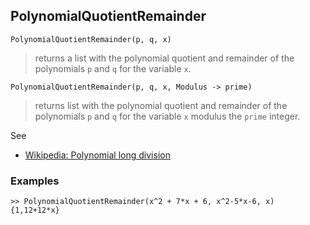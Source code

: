 ## PolynomialQuotientRemainder

```
PolynomialQuotientRemainder(p, q, x)
```

> returns a list with the polynomial quotient and remainder of the polynomials `p` and `q` for the variable `x`.

```
PolynomialQuotientRemainder(p, q, x, Modulus -> prime)
```

> returns list with the polynomial quotient and remainder of the polynomials `p` and `q` for the variable `x` modulus the `prime` integer.
 
See
* [Wikipedia: Polynomial long division](https://en.wikipedia.org/wiki/Polynomial_long_division)

### Examples

```
>> PolynomialQuotientRemainder(x^2 + 7*x + 6, x^2-5*x-6, x) 
{1,12+12*x}
```
 
